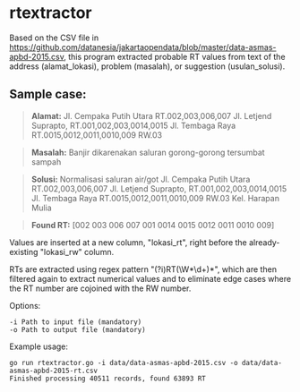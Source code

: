 # rtextractor
Based on the CSV file in https://github.com/datanesia/jakartaopendata/blob/master/data-asmas-apbd-2015.csv, this program extracted probable RT values from text of the address (alamat_lokasi), problem (masalah), or suggestion (usulan_solusi).

## Sample case:

> **Alamat:** Jl. Cempaka Putih Utara RT.002,003,006,007 Jl. Letjend Suprapto, RT.001,002,003,0014,0015 Jl. Tembaga Raya RT.0015,0012,0011,0010,009 RW.03

> **Masalah:** Banjir dikarenakan saluran gorong-gorong tersumbat sampah

> **Solusi:** Normalisasi saluran air/got Jl. Cempaka Putih Utara RT.002,003,006,007 Jl. Letjend Suprapto, RT.001,002,003,0014,0015 Jl. Tembaga Raya RT.0015,0012,0011,0010,009 RW.03 Kel. Harapan Mulia

> **Found RT:** [002 003 006 007 001 0014 0015 0012 0011 0010 009]

Values are inserted at a new column, "lokasi_rt", right before the already-existing "lokasi_rw" column.

RTs are extracted using regex pattern "(?i)RT(\W*\d+)*", which are then filtered again to extract numerical values and to eliminate edge cases where the RT number are cojoined with the RW number.

Options:
```
-i Path to input file (mandatory)
-o Path to output file (mandatory)
```

Example usage:

```
go run rtextractor.go -i data/data-asmas-apbd-2015.csv -o data/data-asmas-apbd-2015-rt.csv
Finished processing 40511 records, found 63893 RT
```
